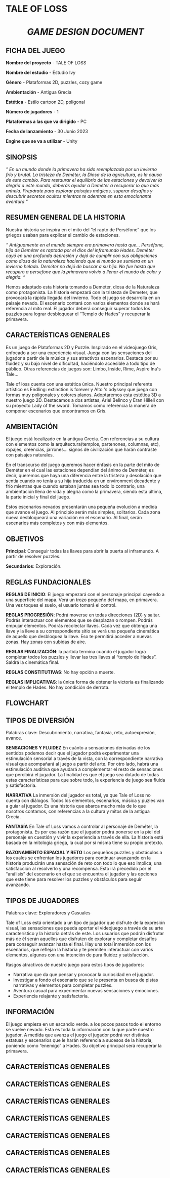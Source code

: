 # TALE OF LOSS

<h1 align='center'><i>GAME DESIGN DOCUMENT</i></h1>

## FICHA DEL JUEGO  
**Nombre del proyecto** - TALE OF LOSS

**Nombre del estudio** - Estudio Ivy

**Género** - Plataformas 2D, puzzles, cozy game

**Ambientación** - Antigua Grecia

**Estética** - Estilo cartoon 2D, poligonal

**Número de jugadores** - 1

**Plataformas a las que va dirigido** -  PC

**Fecha de lanzamiento** - 30 Junio 2023

**Engine que se va a utilizar** - Unity


## SINOPSIS
*" En un mundo donde la primavera ha sido reemplazada por un invierno frío y brutal. La tristeza de Deméter, la Diosa de la agricultura, es la causa de este cambio. Para restaurar el equilibrio de las estaciones y devolver la alegría a este mundo, deberás ayudar a Deméter a recuperar lo que más anhela. Prepárate para explorar paisajes mágicos, superar desafíos y descubrir secretos ocultos mientras te adentras en esta emocionante aventura "*


## RESUMEN GENERAL DE LA HISTORIA 
Nuestra historia se inspira en el mito del “el rapto de Perséfone” que los griegos usaban para explicar el cambio de estaciones. 

*“ Antiguamente en el mundo siempre era primavera hasta que… Perséfone, hija de Deméter es raptada por el dios del inframundo Hades. Deméter cayó en una profunda depresión y dejó de cumplir con sus obligaciones como diosa de la naturaleza haciendo que el mundo se sumiera en un invierno helado. Deméter no dejó de buscar a su hija. No fue hasta que recupero a persefone que la primavera volvio a llenar el mundo de color y alegria. “*

Hemos adaptado esta historia tomando a Deméter, diosa de la Naturaleza como protagonista. La historia empezará con la tristeza de Demeter, que provocará la rápida llegada del invierno. Todo el juego se desarrolla en un paisaje nevado. El escenario contará con varios elementos donde se hará referencia al mito real. El jugador deberá conseguir superar todos los puzzles para lograr desbloquear el “Templo de Hades” y recuperar la primavera.


## CARACTERÍSTICAS GENERALES
Es un juego de Plataformas 2D y Puzzle. Inspirado en el videojuego Gris, enfocado a ser una experiencia visual. Juega con las sensaciones del jugador a partir de la música y sus atractivos escenarios. Destaca por su fluidez y su bajo nivel de dificultad, haciéndolo accesible a todo tipo de público. Otras referencias de juegos son: Limbo, Inside, Rime, Aspire Ina's Tale…

Tale of loss cuenta con una estética única. Nuestro principal referente artístico es Endling: extinction is forever y Alto 's odyssey que juega con formas muy poligonales y colores planos. Adoptaremos esta estética 3D a nuestro juego 2D. Destacamos a dos artistas, Ariel Belinco y Eran Hilleli con su proyecto  Lady of the sword. Tomamos como referencia la manera de componer escenarios que encontramos en Gris.


## AMBIENTACIÓN
El juego está localizado en la antigua Grecia. Con referencias a su cultura con elementos como la arquitectura(templos, partenones, columnas, etc), ropajes, creencias, jarrones… signos de civilización que harán contraste con paisajes naturales. 

En el transcurso del juego queremos hacer énfasis en la parte del mito de Deméter en el cual las estaciones dependían del ánimo de Deméter, es decir, queremos que haya una diferencia entre la tristeza y desolación que sentía cuando no tenía a su hija traducida en un environment decadente y frío mientras que cuando estaban juntas sea todo lo contrario, una ambientación llena de vida y alegría como la primavera, siendo esta última, la parte inicial y final del juego.

Estos escenarios nevados presentarán una pequeña evolución a medida que avance el juego. Al principio serán más simples, solitarios. Cada zona nueva desbloqueará una variación en el escenario. Al final, serán escenarios más completos y con más elementos.


## OBJETIVOS
**Principal**: Conseguir todas las llaves para abrir la puerta al inframundo. A partir de  resolver puzzles.

**Secundarios**: Exploración.


## REGLAS FUNDACIONALES
**REGLAS DE INICIO**: El juego empezará con el personaje principal cayendo a una superficie del mapa. Verá un trozo pequeño del mapa, en primavera. Una vez toques el suelo, el usuario tomará el control.

**REGLAS PROGRESIÓN**: Podrá moverse en todas direcciones (2D) y saltar. Podrás interactuar con elementos que se desplazan o rompen. Podrás empujar elementos. Podrás recolectar llaves. Cada vez que obtenga una llave y la lleve a su correspondiente sitio se verá una pequeña cinemática de aquello que desbloquea la llave. Eso te permitirá acceder a nuevas zonas. Hay zonas con subidas de aire.

**REGLAS FINALIZACIÓN**: la partida termina cuando el jugador logra completar todos los puzzles y llevar las tres llaves al “templo de Hades”. Saldrá la cinemática final.

**REGLAS CONSTITUTIVAS**: No hay opción a muerte.

**REGLAS IMPLICATIVAS**: la única forma de obtener la victoria es finalizando el templo de Hades. No hay condición de derrota.


## FLOWCHART


## TIPOS DE DIVERSIÓN
Palabras clave: Descubrimiento, narrativa, fantasía, reto, autoexpresión, avance.

**SENSACIONES Y FLUIDEZ**
En cuánto a sensaciones derivadas de los sentidos podemos decir que el jugador podrá experimentar una estimulación sensorial a través de la vista, con la correspondiente narrativa visual que acompañará al juego a partir del arte. Por otro lado, habrá una estimulación auditiva que ayudará a complementar el resto de sensaciones que percibirá el jugador. La finalidad es que el juego sea dotado de todas estas características para que sobre todo, la experiencia de juego sea fluida y satisfactoria.

**NARRATIVA**
La inmersión del jugador es total, ya que Tale of Loss no cuenta con diálogos. Todos los elementos, escenarios, música y puzles van a guiar al jugador. Es una historia que abarca mucho más de lo que nosotros contamos, con referencias a la cultura y mitos de la antigua Grecia.

**FANTASÍA**
En Tale of Loss vamos a controlar al personaje de Deméter, la protagonista. Es por esa razón que el jugador podrá ponerse en la piel del personaje en cuestión y vivir la experiencia a través de ella. La historia está basada en la mitología griega, la cual por sí misma tiene su propio pretexto. 

**RAZONAMIENTO ESPACIAL Y RETO**
Los pequeños puzzles y obstáculos a los cuales se enfrentan los jugadores para continuar avanzando en la historia producirán una sensación de reto con todo lo que eso implica; una satisfacción al resolverlo y una recompensa. Esto irá precedido por el “análisis” del escenario en el que se encuentra el jugador y las opciones que este tiene para resolver los puzzles y obstáculos para seguir avanzando. 


## TIPOS DE JUGADORES
Palabras clave: Exploradores y Casuales

Tale of Loss está orientado a un tipo de jugador que disfrute de la expresión visual, las sensaciones que pueda aportar el videojuego a través de su arte característico y la historia detrás de este. Los usuarios que podrán disfrutar más de él serán aquellos que disfruten de explorar y completar desafíos para conseguir avanzar hasta el final. Hay una total inmersión con los escenarios, que reflejan la historia y te permiten interactuar con varios elementos, algunos con una intención de pura fluidez y satisfacción.

Rasgos atractivos de nuestro juego para estos tipos de jugadores:

- Narrativa que da que pensar y provocar la curiosidad en el jugador.
- Investigar a fondo el escenario que se le presenta en busca de pistas narrativas y elementos para completar puzzles.
- Aventura casual para experimentar nuevas sensaciones y emociones.
- Experiencia relajante y satisfactoria.


## INFORMACIÓN
El juego empieza en un escandio verde. a los pocos pasos todo el entorno se vuelve nevado. Esta es toda la información con la que parte nuestro jugador. A medida que avanza el juego el jugador podrá ver distintas estatuas y escenarios que le harán referencia a sucesos de la historia, poniendo como “enemigo” a Hades. Su objetivo principal será recuperar la primavera.

## CARACTERÍSTICAS GENERALES

## CARACTERÍSTICAS GENERALES

## CARACTERÍSTICAS GENERALES

## CARACTERÍSTICAS GENERALES

## CARACTERÍSTICAS GENERALES

## CARACTERÍSTICAS GENERALES

## CARACTERÍSTICAS GENERALES


